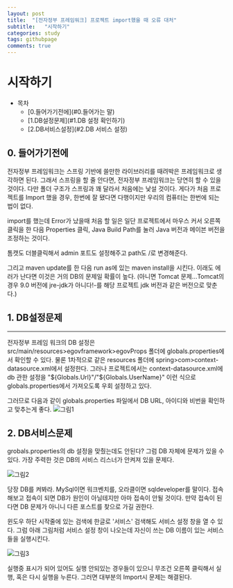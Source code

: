 ```yaml
---
layout: post
title:  "[전자정부 프레임워크] 프로젝트 import했을 때 오류 대처"
subtitle:   "시작하기"
categories: study
tags: githubpage
comments: true
---
```


# 시작하기

- 목차
    - [0.들어가기전에](#0.들어가는 말)
    - [1.DB설정문제](#1.DB 설정 확인하기)
    - [2.DB서비스설정](#2.DB 서비스 설정)


## 0. 들어가기전에
전자정부 프레임워크는 스프링 기반에 쓸만한 라이브러리를 때려박은 프레임워크로 생각하면 된다.
그래서 스프링을 할 줄 안다면, 전자정부 프레임워크는 당연히 할 수 있을 것이다.
다만 폴더 구조가 스프링과 꽤 달라서 처음에는 낯설 것이다.
게다가 처음 프로젝트를 Import 했을 경우, 한번에 잘 됐다면 다행이지만 우리의 컴퓨터는 한번에 되는 법이 없다.

import를 했는데 Error가 났을때 처음 할 일은
일단 프로젝트에서 마우스 커서 오른쪽 클릭을 한 다음 Properties 클릭,
Java Build Path를 눌러 Java 버전과 메이븐 버전을 조정하는 것이다.

톰캣도 더블클릭해서 admin 포트도 설정해주고 path도 /로 변경해준다.

그리고 maven update를 한 다음 run as에 있는 maven install을 시킨다.
이래도 에러가 난다면 이것은 거의 DB의 문제일 확률이 높다.
(아니면 Tomcat 문제...Tomcat의 경우 9.0 버전에 jre-jdk가 아니다!-를 해당 프로젝트 jdk 버전과 같은 버전으로 맞춘다.)

## 1. DB설정문제
---

전자정부 프레임 워크의 DB 설정은 src/main/resources>egovframework>egovProps 폴더에
globals.properties에서 확인할 수 있다.
물론 1차적으로 같은 resources 폴더에 spring>com>context-datasource.xml에서 설정한다.
그러나 프로젝트에서는 context-datasource.xml에 db 관한 설정을 "${Globals.Url}"/"${Globals.UserName}"
이런 식으로 globals.properties에서 가져오도록 우회 설정하고 있다.

그러므로 다음과 같이 globals.properties 파일에서 DB URL, 아이디와 비번을 확인하고 맞추는게 좋다.
![그림1](../../../../assets/img/study/grobalsproperties.jpg)

## 2. DB서비스문제
grobals.properties의 db 설정을 맞췄는데도 안된다?
그럼 DB 자체에 문제가 있을 수 있다. 가장 주력한 것은 DB의 서비스 리스너가 안켜져 있을 문제다.

![그림2](../../../../assets/img/study/DBservice.jpg)

당장 DB를 켜봐라. MySql이면 워크벤치를, 오라클이면 sqldeveloper를 말이다.
접속해보고 접속이 되면 DB가 원인이 아닐테지만 아마 접속이 안될 것이다.
만약 접속이 된다면 DB 문제가 아니니 다른 포스트를 찾으로 가길 권한다.

윈도우 하단 시작줄에 있는 검색에 한글로 '서비스' 검색해도 서비스 설정 창을 열 수 있다.
그럼 아래 그림처럼 서비스 설정 창이 나오는데 자신이 쓰는 DB 이름이 있는 서비스들을 실행시킨다.

![그림3](../../../../assets/img/study/OracleService.jpg)

실행중 표시가 되어 있어도 실행 안되있는 경우들이 있으니 무조건 오른쪽 클릭해서 실행, 혹은 다시 실행을 누른다.
그러면 대부분의 Import시 문제는 해결된다.
